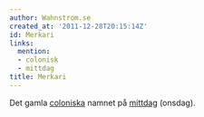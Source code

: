 ```yaml
---
author: Wahnstrom.se
created_at: '2011-12-28T20:15:14Z'
id: Merkari
links:
  mention:
  - colonisk
  - mittdag
title: Merkari
---
```


Det gamla [coloniska] namnet på [mittdag] (onsdag).

  [coloniska]: colonisk
  [mittdag]: mittdag